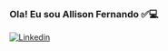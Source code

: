 ### Ola! Eu sou Allison Fernando ✅💻
[![Linkedin](https://img.shields.io/badge/LinkedIn-0077B5?style=for-the-badge&logo=linkedin&logoColor=white)](https://www.linkedin.com/in/allison-fernando-4bb77895/)
